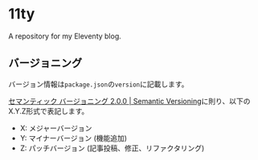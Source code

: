 # 11ty

A repository for my Eleventy blog.

## バージョニング

バージョン情報は`package.json`の`version`に記載します。

[セマンティック バージョニング 2.0.0 | Semantic Versioning](https://semver.org/lang/ja/)に則り、以下のX.Y.Z形式で表記します。

- X: メジャーバージョン
- Y: マイナーバージョン (機能追加)
- Z: パッチバージョン (記事投稿、修正、リファクタリング)
